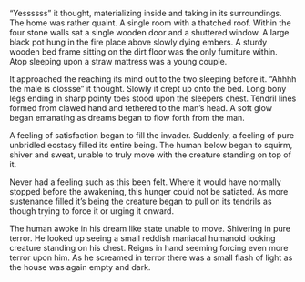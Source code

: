 “Yessssss” it thought, materializing inside and taking in its surroundings. The home was rather quaint. A single room with a thatched roof. Within the four stone walls sat a single wooden door and a shuttered window. A large black pot hung in the fire place above slowly dying embers. A sturdy wooden bed frame sitting on the dirt floor was the only furniture within. Atop sleeping upon a straw mattress was a young couple.

It approached the reaching its mind out to the two sleeping before it. “Ahhhh the male is clossse” it thought. Slowly it crept up onto the bed. Long bony legs ending in sharp pointy toes stood upon the sleepers chest. Tendril lines formed from clawed hand and tethered to the man’s head. A soft glow began emanating as dreams began to flow forth from the man.

A feeling of satisfaction began to fill the invader. Suddenly, a feeling of pure unbridled ecstasy filled its entire being. The human below began to squirm, shiver and sweat, unable to truly move with the creature standing on top of it.

Never had a feeling such as this been felt. Where it would have normally stopped before the awakening, this hunger could not be satiated. As more sustenance filled it’s being the creature began to pull on its tendrils as though trying to force it or urging it onward.

The human awoke in his dream like state unable to move. Shivering in pure terror. He looked up seeing a small reddish maniacal humanoid looking creature standing on his chest. Reigns in hand seeming forcing even more terror upon him. As he screamed in terror there was a small flash of light as the house was again empty and dark.